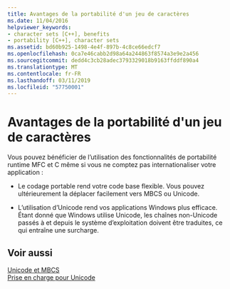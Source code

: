 ```yaml
---
title: Avantages de la portabilité d'un jeu de caractères
ms.date: 11/04/2016
helpviewer_keywords:
- character sets [C++], benefits
- portability [C++], character sets
ms.assetid: bd60b925-1498-4e4f-897b-4c8ce66edcf7
ms.openlocfilehash: 0ca7e46cabb2d98a64a244863f8574a3e9e2a456
ms.sourcegitcommit: dedd4c3cb28adec3793329018b9163ffddf890a4
ms.translationtype: MT
ms.contentlocale: fr-FR
ms.lasthandoff: 03/11/2019
ms.locfileid: "57750001"
---
```

# <a name="benefits-of-character-set-portability"></a>Avantages de la portabilité d'un jeu de caractères

Vous pouvez bénéficier de l’utilisation des fonctionnalités de portabilité runtime MFC et C même si vous ne comptez pas internationaliser votre application :

- Le codage portable rend votre code base flexible. Vous pouvez ultérieurement la déplacer facilement vers MBCS ou Unicode.

- L’utilisation d’Unicode rend vos applications Windows plus efficace. Étant donné que Windows utilise Unicode, les chaînes non-Unicode passés à et depuis le système d’exploitation doivent être traduites, ce qui entraîne une surcharge.

## <a name="see-also"></a>Voir aussi

[Unicode et MBCS](../text/unicode-and-mbcs.md)<br/>
[Prise en charge pour Unicode](../text/support-for-unicode.md)
